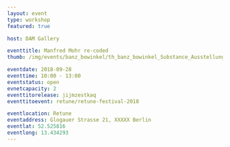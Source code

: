 ```yaml
---
layout: event
type: workshop
featured: true

host: DAM Gallery

eventtitle: Manfred Mohr re-coded
thumb: /img/events/banz_bowinkel/th_banz_bowinkel_Substance_Ausstellungsansicht_03.png

eventdate: 2018-09-28
eventtime: 10:00 - 13:00
eventstatus: open
evnetcapacity: 2
eventtitorelease: jijmzestkaq
eventtitoevent: retune/retune-festival-2018

eventlocation: Retune
eventaddress: Glogauer Strasse 21, XXXXX Berlin
eventlat: 52.525816
eventlong: 13.434293
---
```

